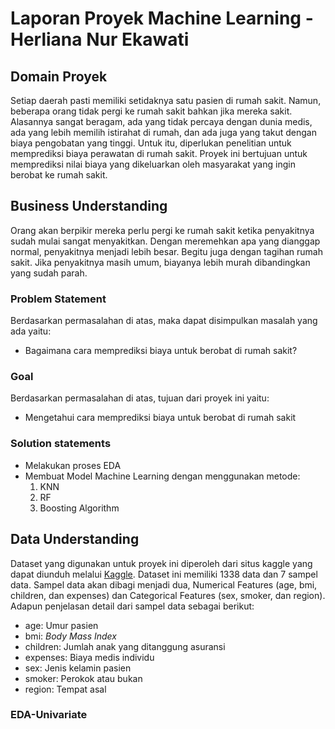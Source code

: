 # Laporan Proyek Machine Learning - Herliana Nur Ekawati
## Domain Proyek
Setiap daerah pasti memiliki setidaknya satu pasien di rumah sakit. Namun, beberapa orang tidak pergi ke rumah sakit bahkan jika mereka sakit. 
Alasannya sangat beragam, ada yang tidak percaya dengan dunia medis, ada yang lebih memilih istirahat di rumah, dan ada juga yang takut dengan biaya pengobatan yang tinggi. Untuk itu, diperlukan penelitian untuk memprediksi biaya perawatan di rumah sakit. Proyek ini bertujuan untuk memprediksi nilai biaya yang dikeluarkan oleh masyarakat yang ingin berobat ke rumah sakit.

## Business Understanding
Orang akan berpikir mereka perlu pergi ke rumah sakit ketika penyakitnya sudah mulai sangat menyakitkan. 
Dengan meremehkan apa yang dianggap normal, penyakitnya menjadi lebih besar. Begitu juga dengan tagihan rumah sakit. Jika penyakitnya masih umum, biayanya lebih murah dibandingkan yang sudah parah.

### Problem Statement
Berdasarkan permasalahan di atas, maka dapat disimpulkan masalah yang ada yaitu:
- Bagaimana cara memprediksi biaya untuk berobat di rumah sakit?

### Goal
Berdasarkan permasalahan di atas, tujuan dari proyek ini yaitu:
- Mengetahui cara memprediksi biaya untuk berobat di rumah sakit

### Solution statements
- Melakukan proses EDA 
- Membuat Model Machine Learning dengan menggunakan metode:
  1. KNN
  2. RF
  3. Boosting Algorithm

## Data Understanding

Dataset yang digunakan untuk proyek ini diperoleh dari situs kaggle yang dapat diunduh melalui [Kaggle](https://www.kaggle.com/datasets/rajgupta2019/medical-insurance-dataset). 
Dataset ini memiliki 1338 data dan 7 sampel data. Sampel data akan dibagi menjadi dua, Numerical Features (age, bmi, children, dan expenses) dan Categorical Features (sex, smoker, dan region).
Adapun penjelasan detail dari sampel data sebagai berikut:
- age: Umur pasien
- bmi: _Body Mass Index_ 
- children: Jumlah anak yang ditanggung asuransi
- expenses: Biaya medis individu
- sex: Jenis kelamin pasien
- smoker: Perokok atau bukan
- region: Tempat asal

### EDA-Univariate
